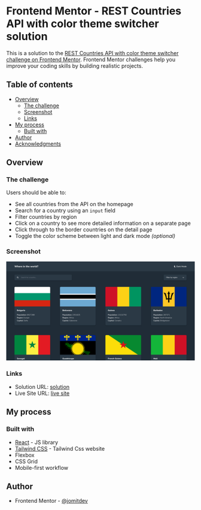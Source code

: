 # Frontend Mentor - REST Countries API with color theme switcher solution

This is a solution to the [REST Countries API with color theme switcher challenge on Frontend Mentor](https://www.frontendmentor.io/challenges/rest-countries-api-with-color-theme-switcher-5cacc469fec04111f7b848ca). Frontend Mentor challenges help you improve your coding skills by building realistic projects.

## Table of contents

- [Overview](#overview)
  - [The challenge](#the-challenge)
  - [Screenshot](#screenshot)
  - [Links](#links)
- [My process](#my-process)
  - [Built with](#built-with)
- [Author](#author)
- [Acknowledgments](#acknowledgments)

## Overview

### The challenge

Users should be able to:

- See all countries from the API on the homepage
- Search for a country using an `input` field
- Filter countries by region
- Click on a country to see more detailed information on a separate page
- Click through to the border countries on the detail page
- Toggle the color scheme between light and dark mode _(optional)_

### Screenshot

![](./public/screenshot.png)

### Links

- Solution URL: [solution](https://github.com/jomitdev/rest-countries-frontend-mentor)
- Live Site URL: [live site](https://whereintheworld-jomitdev.netlify.app/)

## My process

### Built with

- [React](https://reactjs.org/) - JS library
- [Tailwind CSS](https://tailwindcss.com/) - Tailwind Css website
- Flexbox
- CSS Grid
- Mobile-first workflow

## Author

- Frontend Mentor - [@jomitdev](https://www.frontendmentor.io/profile/jomitdev)
